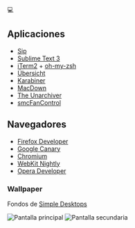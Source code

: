 💻

## Aplicaciones

- [Sip](http://theolabrothers.com/)
- [Sublime Text 3](http://www.sublimetext.com/)
- [iTerm2](https://www.iterm2.com/) + [oh-my-zsh](https://github.com/robbyrussell/oh-my-zsh)
- [Übersicht](http://tracesof.net/uebersicht/)
- [Karabiner](https://pqrs.org/osx/karabiner/)
- [MacDown](http://macdown.uranusjr.com/)
- [The Unarchiver](http://unarchiver.c3.cx/unarchiver)
- [smcFanControl](http://www.eidac.de/)

## Navegadores

- [Firefox Developer](https://www.mozilla.org/es-ES/firefox/developer/)
- [Google Canary](https://www.google.es/chrome/browser/canary.html)
- [Chromium](https://download-chromium.appspot.com)
- [WebKit Nightly](https://webkit.org/nightly/)
- [Opera Developer](http://www.opera.com/es/developer)

### Wallpaper

Fondos de [Simple Desktops](simpledesktops.com)

![Pantalla principal](https://github.com/jorgeatgu/setup/blob/master/wallpaper/INSTANT_JOY.png)
![Pantalla secundaria](https://github.com/jorgeatgu/setup/blob/master/wallpaper/ArArAt.png)





